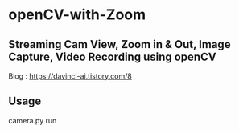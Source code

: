 # openCV-with-Zoom
## Streaming Cam View, Zoom in & Out, Image Capture, Video Recording using openCV
Blog : https://davinci-ai.tistory.com/8
## Usage
camera.py run
